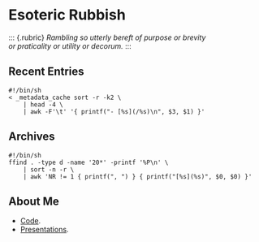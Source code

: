 # Esoteric Rubbish

::: {.rubric}
_Rambling so utterly bereft of purpose or brevity_  
_or praticality or utility or decorum._
:::

## Recent Entries

``` {.run}
#!/bin/sh
< _metadata_cache sort -r -k2 \
    | head -4 \
    | awk -F'\t' '{ printf("- [%s](/%s)\n", $3, $1) }'
```

## Archives

``` {.run}
#!/bin/sh
ffind . -type d -name '20*' -printf '%P\n' \
    | sort -n -r \
    | awk 'NR != 1 { printf(", ") } { printf("[%s](%s)", $0, $0) }'
```

## About Me

* [Code](https://github.com/whiteinge/).
* [Presentations](https://github.com/whiteinge/presentations/#readme).

